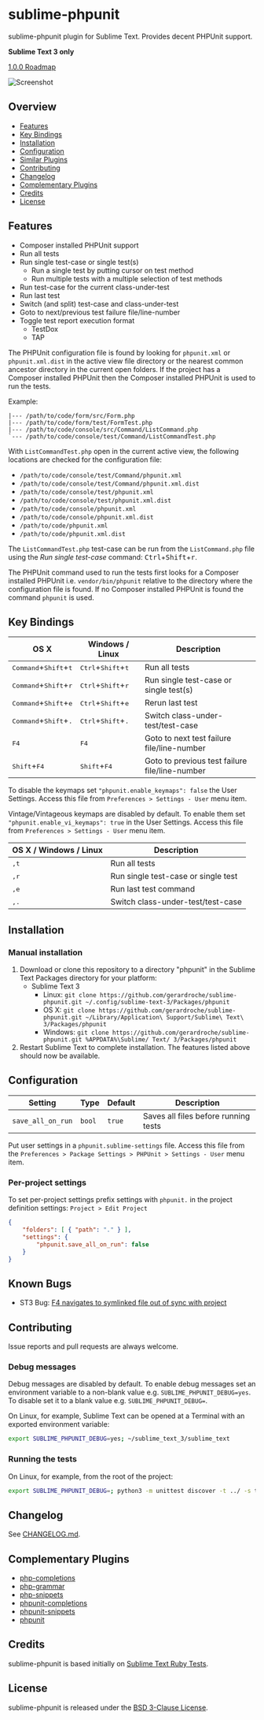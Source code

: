# sublime-phpunit

sublime-phpunit plugin for Sublime Text. Provides decent PHPUnit support.

**Sublime Text 3 only**

[1.0.0 Roadmap](https://github.com/gerardroche/sublime-phpunit/issues/1)

![Screenshot](screenshot.png)

## Overview

* [Features](#features)
* [Key Bindings](#key-bindings)
* [Installation](#installation)
* [Configuration](#configuration)
* [Similar Plugins](#similar-plugins)
* [Contributing](#contributing)
* [Changelog](#changelog)
* [Complementary Plugins](#complementary-plugins)
* [Credits](#credits)
* [License](#license)

## Features

* Composer installed PHPUnit support
* Run all tests
* Run single test-case or single test(s)
    - Run a single test by putting cursor on test method
    - Run multiple tests with a multiple selection of test methods
* Run test-case for the current class-under-test
* Run last test 
* Switch (and split) test-case and class-under-test
* Goto to next/previous test failure file/line-number
* Toggle test report execution format
    - TestDox
    - TAP

The PHPUnit configuration file is found by looking for `phpunit.xml` or `phpunit.xml.dist` in the active view file directory or the nearest common ancestor directory in the current open folders. If the project has a Composer installed PHPUnit then the Composer installed PHPUnit is used to run the tests.

Example:

    |--- /path/to/code/form/src/Form.php
    |--- /path/to/code/form/test/FormTest.php
    |--- /path/to/code/console/src/Command/ListCommand.php
    `--- /path/to/code/console/test/Command/ListCommandTest.php

With `ListCommandTest.php` open in the current active view, the following locations are checked for the configuration file:

* `/path/to/code/console/test/Command/phpunit.xml`
* `/path/to/code/console/test/Command/phpunit.xml.dist`
* `/path/to/code/console/test/phpunit.xml`
* `/path/to/code/console/test/phpunit.xml.dist`
* `/path/to/code/console/phpunit.xml`
* `/path/to/code/console/phpunit.xml.dist`
* `/path/to/code/phpunit.xml`
* `/path/to/code/phpunit.xml.dist`

The `ListCommandTest.php` test-case can be run from the `ListCommand.php` file using the *Run single test-case* command: <kbd>Ctrl</kbd>+<kbd>Shift</kbd>+<kbd>r</kbd>.

The PHPUnit command used to run the tests first looks for a Composer installed PHPUnit i.e. `vendor/bin/phpunit` relative to the directory where the configuration file is found. If no Composer installed PHPUnit is found the command `phpunit` is used.

## Key Bindings

| OS X | Windows / Linux | Description |
|------|-----------------|--------------|
| <kbd>Command</kbd>+<kbd>Shift</kbd>+<kbd>t</kbd> | <kbd>Ctrl</kbd>+<kbd>Shift</kbd>+<kbd>t</kbd> | Run all tests |
| <kbd>Command</kbd>+<kbd>Shift</kbd>+<kbd>r</kbd> | <kbd>Ctrl</kbd>+<kbd>Shift</kbd>+<kbd>r</kbd> | Run single test-case or single test(s) |
| <kbd>Command</kbd>+<kbd>Shift</kbd>+<kbd>e</kbd> | <kbd>Ctrl</kbd>+<kbd>Shift</kbd>+<kbd>e</kbd> | Rerun last test |
| <kbd>Command</kbd>+<kbd>Shift</kbd>+<kbd>.</kbd> | <kbd>Ctrl</kbd>+<kbd>Shift</kbd>+<kbd>.</kbd> | Switch class-under-test/test-case |
| <kbd>F4</kbd> | <kbd>F4</kbd> | Goto to next test failure file/line-number |
| <kbd>Shift</kbd>+<kbd>F4</kbd> | <kbd>Shift</kbd>+<kbd>F4</kbd> | Goto to previous test failure file/line-number |

To disable the keymaps set `"phpunit.enable_keymaps": false` the User Settings. Access this file from `Preferences > Settings - User` menu item.

Vintage/Vintageous keymaps are disabled by default. To enable them set `"phpunit.enable_vi_keymaps": true` in the User Settings. Access this file from `Preferences > Settings - User` menu item.

| OS X / Windows / Linux | Description |
|------------------------|--------------|
| <kbd>,</kbd><kbd>t</kbd> | Run all tests |
| <kbd>,</kbd><kbd>r</kbd> | Run single test-case or single test |
| <kbd>,</kbd><kbd>e</kbd> | Run last test command |
| <kbd>,</kbd><kbd>.</kbd> | Switch class-under-test/test-case |

## Installation

### Manual installation

1. Download or clone this repository to a directory "phpunit" in the Sublime Text Packages directory for your platform:
    * Sublime Text 3
        - Linux: `git clone https://github.com/gerardroche/sublime-phpunit.git ~/.config/sublime-text-3/Packages/phpunit`
        - OS X: `git clone https://github.com/gerardroche/sublime-phpunit.git ~/Library/Application\ Support/Sublime\ Text\ 3/Packages/phpunit`
        - Windows: `git clone https://github.com/gerardroche/sublime-phpunit.git %APPDATA%\Sublime/ Text/ 3/Packages/phpunit`
2. Restart Sublime Text to complete installation. The features listed above should now be available.

## Configuration

| Setting | Type | Default | Description |
|---------|------|---------|-------------|
| `save_all_on_run` | `bool` | `true` | Saves all files before running tests |

Put user settings in a `phpunit.sublime-settings` file. Access this file from the `Preferences > Package Settings > PHPUnit > Settings - User` menu item.

### Per-project settings

To set per-project settings prefix settings with `phpunit.` in the project definition settings: `Project > Edit Project`

```json
{
    "folders": [ { "path": "." } ],
    "settings": {
        "phpunit.save_all_on_run": false
    }
}
```

## Known Bugs

* ST3 Bug: [F4 navigates to symlinked file out of sync with project](https://github.com/SublimeTextIssues/Core/issues/611)

## Contributing

Issue reports and pull requests are always welcome.

### Debug messages

Debug messages are disabled by default. To enable debug messages set an environment variable to a non-blank value e.g. `SUBLIME_PHPUNIT_DEBUG=yes`. To disable set it to a blank value e.g. `SUBLIME_PHPUNIT_DEBUG=`.

On Linux, for example, Sublime Text can be opened at a Terminal with an exported environment variable:

```sh
export SUBLIME_PHPUNIT_DEBUG=yes; ~/sublime_text_3/sublime_text
```

### Running the tests

On Linux, for example, from the root of the project:

```sh
export SUBLIME_PHPUNIT_DEBUG=; python3 -m unittest discover -t ../ -s tests/ --verbose
```

## Changelog

See [CHANGELOG.md](CHANGELOG.md).

## Complementary Plugins

* [php-completions]
* [php-grammar]
* [php-snippets]
* [phpunit-completions]
* [phpunit-snippets]
* [phpunit]

## Credits

sublime-phpunit is based initially on [Sublime Text Ruby Tests](https://github.com/maltize/sublime-text-2-ruby-tests).

## License

sublime-phpunit is released under the [BSD 3-Clause License][license].

[license]: LICENSE
[Package Control]: https://packagecontrol.io
[php-completions]: https://github.com/gerardroche/sublime-phpck
[php-fig]: http://www.php-fig.org
[php-grammar]: https://github.com/gerardroche/sublime-php-grammar
[php-snippets]: https://github.com/gerardroche/sublime-php-snippets
[phpunit-completions]: https://github.com/gerardroche/sublime-phpunitck
[phpunit-snippets]: https://github.com/gerardroche/sublime-phpunit-snippets
[phpunit]: https://github.com/gerardroche/sublime-phpunit
[semver]: http://semver.org
